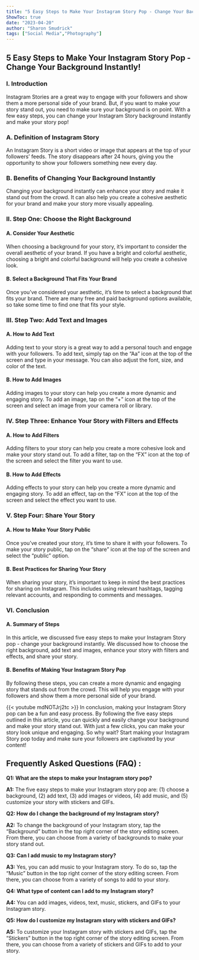 ```yaml
---
title: "5 Easy Steps to Make Your Instagram Story Pop - Change Your Background Instantly!"
ShowToc: true 
date: "2023-04-20"
author: "Sharon Smudrick" 
tags: ["Social Media","Photography"]
---
```

<h2>5 Easy Steps to Make Your Instagram Story Pop - Change Your Background Instantly!</h2>

<h3>I. Introduction</h3>

Instagram Stories are a great way to engage with your followers and show them a more personal side of your brand. But, if you want to make your story stand out, you need to make sure your background is on point. With a few easy steps, you can change your Instagram Story background instantly and make your story pop!

<h3>A. Definition of Instagram Story</h3>

An Instagram Story is a short video or image that appears at the top of your followers’ feeds. The story disappears after 24 hours, giving you the opportunity to show your followers something new every day.

<h3>B. Benefits of Changing Your Background Instantly</h3>

Changing your background instantly can enhance your story and make it stand out from the crowd. It can also help you create a cohesive aesthetic for your brand and make your story more visually appealing.

<h3>II. Step One: Choose the Right Background</h3>

<h4>A. Consider Your Aesthetic</h4>

When choosing a background for your story, it’s important to consider the overall aesthetic of your brand. If you have a bright and colorful aesthetic, choosing a bright and colorful background will help you create a cohesive look. 

<h4>B. Select a Background That Fits Your Brand</h4>

Once you’ve considered your aesthetic, it’s time to select a background that fits your brand. There are many free and paid background options available, so take some time to find one that fits your style.

<h3>III. Step Two: Add Text and Images</h3>

<h4>A. How to Add Text</h4>

Adding text to your story is a great way to add a personal touch and engage with your followers. To add text, simply tap on the “Aa” icon at the top of the screen and type in your message. You can also adjust the font, size, and color of the text.

<h4>B. How to Add Images</h4>

Adding images to your story can help you create a more dynamic and engaging story. To add an image, tap on the “+” icon at the top of the screen and select an image from your camera roll or library.

<h3>IV. Step Three: Enhance Your Story with Filters and Effects</h3>

<h4>A. How to Add Filters</h4>

Adding filters to your story can help you create a more cohesive look and make your story stand out. To add a filter, tap on the “FX” icon at the top of the screen and select the filter you want to use.

<h4>B. How to Add Effects</h4>

Adding effects to your story can help you create a more dynamic and engaging story. To add an effect, tap on the “FX” icon at the top of the screen and select the effect you want to use.

<h3>V. Step Four: Share Your Story</h3>

<h4>A. How to Make Your Story Public</h4>

Once you’ve created your story, it’s time to share it with your followers. To make your story public, tap on the “share” icon at the top of the screen and select the “public” option.

<h4>B. Best Practices for Sharing Your Story</h4>

When sharing your story, it’s important to keep in mind the best practices for sharing on Instagram. This includes using relevant hashtags, tagging relevant accounts, and responding to comments and messages.

<h3>VI. Conclusion</h3>

<h4>A. Summary of Steps</h4>

In this article, we discussed five easy steps to make your Instagram Story pop - change your background instantly. We discussed how to choose the right background, add text and images, enhance your story with filters and effects, and share your story. 

<h4>B. Benefits of Making Your Instagram Story Pop</h4>

By following these steps, you can create a more dynamic and engaging story that stands out from the crowd. This will help you engage with your followers and show them a more personal side of your brand.

{{< youtube mdNOTJrj2tc >}} 
In conclusion, making your Instagram Story pop can be a fun and easy process. By following the five easy steps outlined in this article, you can quickly and easily change your background and make your story stand out. With just a few clicks, you can make your story look unique and engaging. So why wait? Start making your Instagram Story pop today and make sure your followers are captivated by your content!

## Frequently Asked Questions (FAQ) :
**Q1: What are the steps to make your Instagram story pop?**

**A1:** The five easy steps to make your Instagram story pop are: (1) choose a background, (2) add text, (3) add images or videos, (4) add music, and (5) customize your story with stickers and GIFs.

**Q2: How do I change the background of my Instagram story?**

**A2:** To change the background of your Instagram story, tap the “Background” button in the top right corner of the story editing screen. From there, you can choose from a variety of backgrounds to make your story stand out. 

**Q3: Can I add music to my Instagram story?**

**A3:** Yes, you can add music to your Instagram story. To do so, tap the “Music” button in the top right corner of the story editing screen. From there, you can choose from a variety of songs to add to your story. 

**Q4: What type of content can I add to my Instagram story?**

**A4:** You can add images, videos, text, music, stickers, and GIFs to your Instagram story. 

**Q5: How do I customize my Instagram story with stickers and GIFs?**

**A5:** To customize your Instagram story with stickers and GIFs, tap the “Stickers” button in the top right corner of the story editing screen. From there, you can choose from a variety of stickers and GIFs to add to your story.


